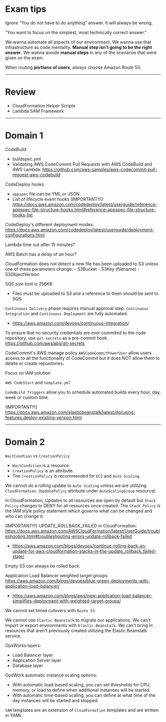 # Exam tips

Ignore "You do not have to do anything" answer. It will always be wrong.

"You want to focus on the simplest, most technically correct answer."

We wanna automate all aspects of our environment. We wanna use that infrastructure as code mentality. **Manual step isn't going to be the right answer**. We wanna avoide **manual steps** in any of the scenarios that were given on the exam.

When routing **portions of users**, always choose Amazon Route 53.

----------

# Review

- CloudFormation Helper Scripts
- Lambda SAM Framework

----------

# Domain 1

CodeBuild
  - buildspec.yml
  - Validating AWS CodeCommit Pull Requests with AWS CodeBuild and AWS Lambda: https://github.com/aws-samples/aws-codecommit-pull-request-aws-codebuild
  
CodeDeploy hooks
  - `appspec` file can be YML or JSON.
  - List of lifecycle event hooks (IMPORTANT!!!): https://docs.aws.amazon.com/codedeploy/latest/userguide/reference-appspec-file-structure-hooks.html#reference-appspec-file-structure-hooks-list

CodeDeploy's different deployment modes: https://docs.aws.amazon.com/codedeploy/latest/userguide/deployment-configurations.html

Lambda time out after 15 minutes?

AWS Batch has a delay of an hour?

CloudFormation does not detect a new file has been uploaded to S3 unless one of these parameters change: - S3Bucket - S3Key (filename) - S3ObjectVersion

SQS size limit is 256KB
  - Files must be uploaded to S3 and a reference to them should be sent to SQS.

`Continuous Delivery` phase requires manual approval step. `Continuous Integration` and `Continuous Deployment` are fully automated.
  - https://aws.amazon.com/devops/continuous-integration/


To ensure that no security credentials are ever commited to the code repository, use `git-secrets` as a pre-commit hook. https://github.com/awslabs/git-secrets

CodeCommit's AWS manage policy `AWSCodeCommitPowerUser` allow users access to all the functionality of CodeCommit but it does NOT allow them to delete or create repositories.

Focus on IAM solution


`AWS CodeStart` and `template.yml`


`CodeBuild Triggers` allow you to schedule automated builds every hour, day, week or custom time.


(IMPORTANT!!!) https://docs.aws.amazon.com/elasticbeanstalk/latest/dg/using-features.deploy-existing-version.html

----------

# Domain 2

`WaitCondtion` vs `CreationPolicy`
  - `WaitCondition` is a resource.
  - `CreationPolicy` is an attribute.
  - The `CreationPolicy` is recommended for `EC2` and `Auto Scaling`.

We cannot do a rolling update to `Auto Scaling` unless we are utililzing `CloudFormation`. (`UpdatePolicy` attribute under `AutoScalingGroup` resource)

In CloudFormation, Updates to all resources are open by default but `Stack Policy` changes to DENY for all resources once created. The `Stack Policy` is the IAM style policy statement which governs what can be changed and who can change it.

(IMPORTANT!!!) UPDATE_ROLLBACK_FAILED in CloudFormation: https://docs.aws.amazon.com/AWSCloudFormation/latest/UserGuide/troubleshooting.html#troubleshooting-errors-update-rollback-failed
  - https://aws.amazon.com/blogs/devops/continue-rolling-back-an-update-for-aws-cloudformation-stacks-in-the-update_rollback_failed-state/

Empty S3 can always be rolled back.

Application Load Balancer weighted target groups: https://aws.amazon.com/blogs/devops/blue-green-deployments-with-application-load-balancer/
  - https://aws.amazon.com/blogs/aws/new-application-load-balancer-simplifies-deployment-with-weighted-target-groups/
  
We cannot set timed cutovers with `Route 53`.

We cannot use `Elastic Beanstalk` to migrate our applications. We can't import or export environments with `Elastic Beanstalk`.
We can't bring in resources that aren't previously created utilizing the Elastic Beanstalk service.

OpsWorks layers:
  - Load Balancer layer
  - Application Server layer
  - Database layer

OpsWork automatic instance scaling options:
  - With automatic load-based scaling, you can set thresholds for CPU, memory, or load to define when additional instances will be started. 
  - With automatic time-based scaling, you can define at what time of the day instances will be started and stopped.

`SAM` templates are an extension of `CloudFormation` templates and are written in YAML.
